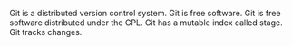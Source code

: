 Git is a distributed  version control system.
Git is free software.
Git is free software distributed under the GPL.
Git has a mutable index called stage.
Git tracks changes.
